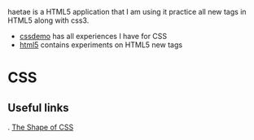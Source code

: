 haetae is a HTML5 application that I am using it practice all new tags in HTML5 along with css3.

- [cssdemo](./csdemo) has all experiences I have for CSS
- [html5](./html5) contains experiments on HTML5 new tags

# CSS

## Useful links

. [The Shape of CSS](https://css-tricks.com/examples/ShapesOfCSS/)